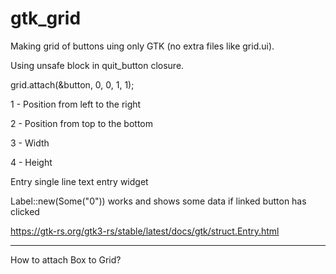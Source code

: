 # gtk_grid
Making grid of buttons uing only GTK (no extra files like grid.ui).

Using unsafe block in quit_button closure.

grid.attach(&button, 0, 0, 1, 1);

1 - Position from left to the right

2 - Position from top to the bottom

3 - Width

4 - Height

Entry single line text entry widget

Label::new(Some("0")) works and shows some data if linked button has clicked

https://gtk-rs.org/gtk3-rs/stable/latest/docs/gtk/struct.Entry.html

----------

How to attach Box to Grid?